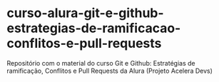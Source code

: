 # curso-alura-git-e-github-estrategias-de-ramificacao-conflitos-e-pull-requests
Repositório com o material do curso Git e Github: Estratégias de ramificação, Conflitos e Pull Requests da Alura (Projeto Acelera Devs)
